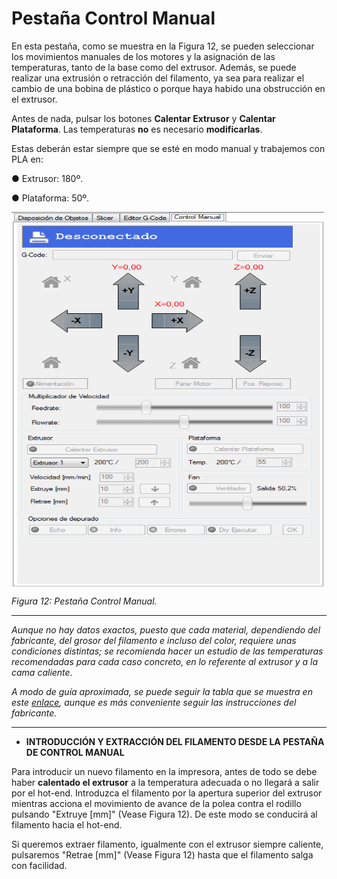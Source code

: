 # Pestaña Control Manual

En esta pestaña, como se muestra en la Figura 12, se pueden seleccionar los movimientos manuales de los motores y la asignación de las temperaturas, tanto de la base como del extrusor. Además, se puede realizar una extrusión o retracción del filamento, ya sea para realizar el cambio de una bobina de plástico o porque haya habido una obstrucción en el extrusor.

Antes de nada, pulsar los botones **Calentar Extrusor** y **Calentar Plataforma**. Las temperaturas **no** es necesario **modificarlas**.

Estas deberán estar siempre que se esté en modo manual y trabajemos con PLA en:

●	Extrusor: 180º.

●	Plataforma: 50º.
	

<img src="c.png" alt="c" height="600" width="500" align="middle">

*Figura 12: Pestaña Control Manual.*


---

*Aunque no hay datos exactos, puesto que cada material, dependiendo del fabricante, del grosor del filamento e incluso del color, requiere unas condiciones distintas; se recomienda hacer un estudio de las temperaturas recomendadas para cada caso concreto, en lo referente al extrusor y a la cama caliente.*

*A modo de guía aproximada, se puede seguir la tabla que se muestra en este [enlace](http://wiki.ikaslab.org/index.php/File:TABLA_MATERIALES.jpg), aunque es más conveniente seguir las instrucciones del fabricante.*



---

* **INTRODUCCIÓN Y EXTRACCIÓN DEL FILAMENTO DESDE LA PESTAÑA DE CONTROL MANUAL**


Para introducir un nuevo filamento en la impresora, antes de todo se debe haber **calentado el extrusor** a la temperatura adecuada o no llegará a salir por el hot-end. Introduzca el filamento por la apertura superior del extrusor mientras acciona el movimiento de avance de la polea contra el rodillo pulsando "Extruye [mm]" (Vease Figura 12). De este modo se conducirá al filamento hacia el hot-end.

Si queremos extraer filamento, igualmente con el extrusor siempre caliente, pulsaremos "Retrae [mm]" (Vease Figura 12) hasta que el filamento salga con facilidad.